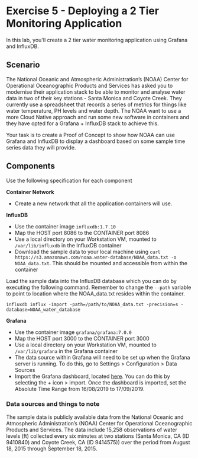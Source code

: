 # Exercise 5 - Deploying a 2 Tier Monitoring Application

In this lab, you'll create a 2 tier water monitoring application using Grafana and InfluxDB.

## Scenario

The National Oceanic and Atmospheric Administration’s (NOAA) Center for Operational Oceanographic Products and Services has asked you to modernise their application stack to be able to monitor and analyse water data in two of their key stations - Santa Monica and Coyote Creek. They currently use a spreadsheet that records a series of metrics for things like water temperature, PH levels and water depth. The NOAA want to use a more Cloud Native approach and run some new software in containers and they have opted for a Grafana + InfluxDB stack to achieve this.

Your task is to create a Proof of Concept to show how NOAA can use Grafana and InfluxDB to display a dashboard based on some sample time series data they will provide.

## Components

Use the following specification for each component

**Container Network**
- Create a new network that all the application containers will use.

**InfluxDB**
- Use the container image `influxdb:1.7.10`
- Map the HOST port 8086 to the CONTAINER port 8086
- Use a local directory on your Workstation VM, mounted to `/var/lib/influxdb` in the InfluxDB container
- Download the sample data to your local machine using `curl https://s3.amazonaws.com/noaa.water-database/NOAA_data.txt -o NOAA_data.txt`. This should be mounted and accessible from within the container

Load the sample data into the InfluxDB database which you can do by executing the following command. Remember to change the `--path` variable to point to location where the NOAA_data.txt resides within the container.

```
influxdb influx -import -path=/path/to/NOAA_data.txt -precision=s -database=NOAA_water_database
```

**Grafana**
- Use the container image `grafana/grafana:7.0.0`
- Map the HOST port 3000 to the CONTAINER port 3000
- Use a local directory on your Workstation VM, mounted to `/var/lib/grafana` in the Grafana container
- The data source within Grafana will need to be set up when the Grafana server is running. To do this, go to Settings > Configuration > Data Sources
- Import the Grafana dashboard, located [here](resources/NOAA/grafana-dashboard.json). You can do this by selecting the + icon > import. Once the dashboard is imported, set the Absolute Time Range from 16/08/2019 to 17/09/2019.








### Data sources and things to note

The sample data is publicly available data from the National Oceanic and Atmospheric Administration’s (NOAA) Center for Operational Oceanographic Products and Services. The data include 15,258 observations of water levels (ft) collected every six minutes at two stations (Santa Monica, CA (ID 9410840) and Coyote Creek, CA (ID 9414575)) over the period from August 18, 2015 through September 18, 2015.

